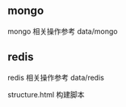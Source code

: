 mongo
----------------------------------------------
mongo 相关操作参考 data/mongo

redis
----------------------------------------------
redis 相关操作参考 data/redis

structure.html 构建脚本